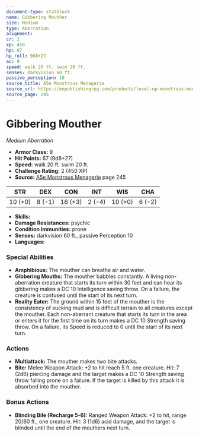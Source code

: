```yaml
---
document-type: statblock
name: Gibbering Mouther
size: Medium
type: Aberration
alignment: 
cr: 2
xp: 450
hp: 67
hp_roll: 9d8+27
ac: 9
speed: walk 20 ft. swim 20 ft.
senses: darkvision 60 ft. 
passive_perception: 10
source_title: A5e Monstrous Menagerie
source_url: https://enpublishingrpg.com/products/level-up-monstrous-menagerie-a5e
source_page: 245
---
```


# Gibbering Mouther

*Medium* *Aberration*

- **Armor Class:** 9
- **Hit Points:** 67 (9d8+27)
- **Speed:** walk 20 ft. swim 20 ft.
- **Challenge Rating:** 2 (450 XP)
- **Source:** [A5e Monstrous Menagerie](https://enpublishingrpg.com/products/level-up-monstrous-menagerie-a5e) page 245

| STR | DEX | CON | INT | WIS | CHA |
| --- | --- | --- | --- | --- | --- |
| 10 (+0) | 8 (-1) | 16 (+3) | 2 (-4) | 10 (+0) | 6 (-2) |

- **Skills:** 
- **Damage Resistances:** psychic
- **Condition Immunities:** prone
- **Senses:** darkvision 60 ft., passive Perception 10
- **Languages:** 

### Special Abilities

- **Amphibious:** The mouther can breathe air and water.
- **Gibbering Mouths:** The mouther babbles constantly. A living non-aberration creature that starts its turn within 30 feet and can hear its gibbering makes a DC 10 Intelligence saving throw. On a failure, the creature is confused until the start of its next turn.
- **Reality Eater:** The ground within 15 feet of the mouther is the consistency of sucking mud and is difficult terrain to all creatures except the mouther. Each non-aberrant creature that starts its turn in the area or enters it for the first time on its turn makes a DC 10 Strength saving throw. On a failure, its Speed is reduced to 0 until the start of its next turn.

### Actions

- **Multiattack:** The mouther makes two bite attacks.
- **Bite:** Melee Weapon Attack: +2 to hit  reach 5 ft.  one creature. Hit: 7 (2d6) piercing damage  and the target makes a DC 10 Strength saving throw  falling prone on a failure. If the target is killed by this attack  it is absorbed into the mouther.

### Bonus Actions

- **Blinding Bile (Recharge 5-6):** Ranged Weapon Attack: +2 to hit, range 20/60 ft., one creature. Hit: 3 (1d6) acid damage, and the target is blinded until the end of the mouthers next turn.
